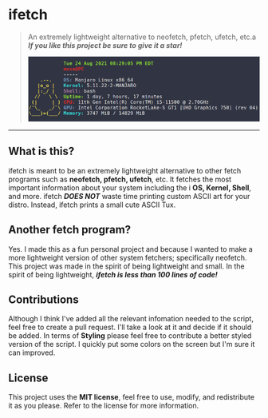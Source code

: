 # ifetch
> An extremely lightweight alternative to neofetch, pfetch, ufetch, etc.a
> ***If you like this project be sure to give it a star!***
>
> ![ifetch demo](demo.png)

---

## What is this?
ifetch is meant to be an extremely lightweight alternative to other fetch programs such as
**neofetch, pfetch, ufetch**, etc. It fetches the most important information about your system
including the i **OS, Kernel, Shell**, and more. ifetch ***DOES NOT*** waste time printing custom
ASCII art for your distro. Instead, ifetch prints a small cute ASCII Tux.


## Another fetch program?
Yes. I made this as a fun personal project and because I wanted to make a more lightweight version of other system fetchers; specifically neofetch.
This project was made in the spirit of being lightweight and small. In the spirit of being lightweight, ***ifetch is less than 100 lines of code!***


## Contributions
Although I think I've added all the relevant infomation needed to the script, feel free to create a pull request. I'll take a look
at it and decide if it should be added. In terms of **Styling** please feel free to contribute a better styled version
of the script. I quickly put some colors on the screen but I'm sure it can improved.


## License
This project uses the **MIT license**, feel free to use, modify, and redistribute it as you please. Refer to the license for more information.
